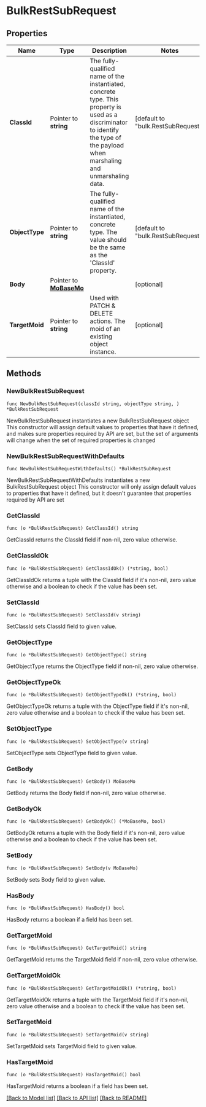 # BulkRestSubRequest

## Properties

Name | Type | Description | Notes
------------ | ------------- | ------------- | -------------
**ClassId** | Pointer to **string** | The fully-qualified name of the instantiated, concrete type. This property is used as a discriminator to identify the type of the payload when marshaling and unmarshaling data. | [default to "bulk.RestSubRequest"]
**ObjectType** | Pointer to **string** | The fully-qualified name of the instantiated, concrete type. The value should be the same as the &#39;ClassId&#39; property. | [default to "bulk.RestSubRequest"]
**Body** | Pointer to [**MoBaseMo**](MoBaseMo.md) |  | [optional] 
**TargetMoid** | Pointer to **string** | Used with PATCH &amp; DELETE actions. The moid of an existing object instance. | [optional] 

## Methods

### NewBulkRestSubRequest

`func NewBulkRestSubRequest(classId string, objectType string, ) *BulkRestSubRequest`

NewBulkRestSubRequest instantiates a new BulkRestSubRequest object
This constructor will assign default values to properties that have it defined,
and makes sure properties required by API are set, but the set of arguments
will change when the set of required properties is changed

### NewBulkRestSubRequestWithDefaults

`func NewBulkRestSubRequestWithDefaults() *BulkRestSubRequest`

NewBulkRestSubRequestWithDefaults instantiates a new BulkRestSubRequest object
This constructor will only assign default values to properties that have it defined,
but it doesn't guarantee that properties required by API are set

### GetClassId

`func (o *BulkRestSubRequest) GetClassId() string`

GetClassId returns the ClassId field if non-nil, zero value otherwise.

### GetClassIdOk

`func (o *BulkRestSubRequest) GetClassIdOk() (*string, bool)`

GetClassIdOk returns a tuple with the ClassId field if it's non-nil, zero value otherwise
and a boolean to check if the value has been set.

### SetClassId

`func (o *BulkRestSubRequest) SetClassId(v string)`

SetClassId sets ClassId field to given value.


### GetObjectType

`func (o *BulkRestSubRequest) GetObjectType() string`

GetObjectType returns the ObjectType field if non-nil, zero value otherwise.

### GetObjectTypeOk

`func (o *BulkRestSubRequest) GetObjectTypeOk() (*string, bool)`

GetObjectTypeOk returns a tuple with the ObjectType field if it's non-nil, zero value otherwise
and a boolean to check if the value has been set.

### SetObjectType

`func (o *BulkRestSubRequest) SetObjectType(v string)`

SetObjectType sets ObjectType field to given value.


### GetBody

`func (o *BulkRestSubRequest) GetBody() MoBaseMo`

GetBody returns the Body field if non-nil, zero value otherwise.

### GetBodyOk

`func (o *BulkRestSubRequest) GetBodyOk() (*MoBaseMo, bool)`

GetBodyOk returns a tuple with the Body field if it's non-nil, zero value otherwise
and a boolean to check if the value has been set.

### SetBody

`func (o *BulkRestSubRequest) SetBody(v MoBaseMo)`

SetBody sets Body field to given value.

### HasBody

`func (o *BulkRestSubRequest) HasBody() bool`

HasBody returns a boolean if a field has been set.

### GetTargetMoid

`func (o *BulkRestSubRequest) GetTargetMoid() string`

GetTargetMoid returns the TargetMoid field if non-nil, zero value otherwise.

### GetTargetMoidOk

`func (o *BulkRestSubRequest) GetTargetMoidOk() (*string, bool)`

GetTargetMoidOk returns a tuple with the TargetMoid field if it's non-nil, zero value otherwise
and a boolean to check if the value has been set.

### SetTargetMoid

`func (o *BulkRestSubRequest) SetTargetMoid(v string)`

SetTargetMoid sets TargetMoid field to given value.

### HasTargetMoid

`func (o *BulkRestSubRequest) HasTargetMoid() bool`

HasTargetMoid returns a boolean if a field has been set.


[[Back to Model list]](../README.md#documentation-for-models) [[Back to API list]](../README.md#documentation-for-api-endpoints) [[Back to README]](../README.md)


